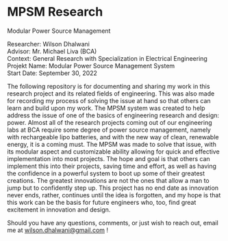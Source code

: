 # MPSM Research
Modular Power Source Management 

Researcher: Wilson Dhalwani <br />
Advisor: Mr. Michael Liva (BCA) <br />
Context: General Research with Specialization in Electrical Engineering <br />
Projekt Name: Modular Power Source Management System <br />
Start Date: September 30, 2022 <br />

The following repository is for documenting and sharing my work in this research project and its related fields of engineering. This was also made for recording my process of solving the issue at hand so that others can learn and build upon my work. The MPSM system was created to help address the issue of one of the basics of engineering research and design: power. Almost all of the research projects coming out of our engineering labs at BCA require some degree of power source management, namely with rechargeable lipo batteries, and with the new way of clean, renewable energy, it is a coming must. The MPSM was made to solve that issue, with its modular aspect and customizable ability allowing for quick and effective implementation into most projects. The hope and goal is that others can implement this into their projects, saving time and effort, as well as having the confidence in a powerful system to boot up some of their greatest creations. The greatest innovations are not the ones that allow a man to jump but to confidently step up. This project has no end date as innovation never ends, rather, continues until the idea is forgotten, and my hope is that this work can be the basis for future engineers who, too, find great excitement in innovation and design. <br />

Should you have any questions, comments, or just wish to reach out, email me at wilson.dhalwani@gmail.com !
